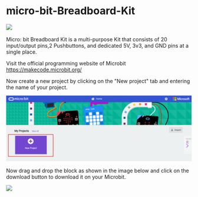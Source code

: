 # micro-bit-Breadboard-Kit
<img src= "https://github.com/sbcshop/micro-bit-Breadboard-Kit/blob/main/images/img.jpg" />

Micro: bit Breadboard Kit is a multi-purpose Kit that consists of 20 input/output pins,2 Pushbuttons, and dedicated 5V, 3v3, and GND pins at a single place.

Visit the official programming website of Microbit https://makecode.microbit.org/

Now create a new project by clicking on the "New project" tab and entering the name of your project.

<img src="https://github.com/sbcshop/RFID-Expansion-For-Microbit/blob/main/images/makecode_microbit.PNG" />

Now drag and drop the block as shown in the image below and click on the download button to download it on your Microbit.

<img src="https://github.com/sbcshop/micro-bit-Breadboard-Kit/blob/main/images/microbit.JPG" />
